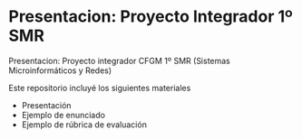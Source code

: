 # Presentacion: Proyecto Integrador 1º SMR
Presentacion: Proyecto integrador CFGM 1º SMR (Sistemas Microinformáticos y Redes)

Este repositorio incluyé los siguientes materiales

* Presentación
* Ejemplo de enunciado
* Ejemplo de rúbrica de evaluación
